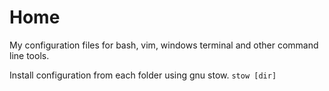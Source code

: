 # Home

My configuration files for bash, vim, windows terminal and other command line tools.

Install configuration from each folder using gnu stow. `stow [dir]`
